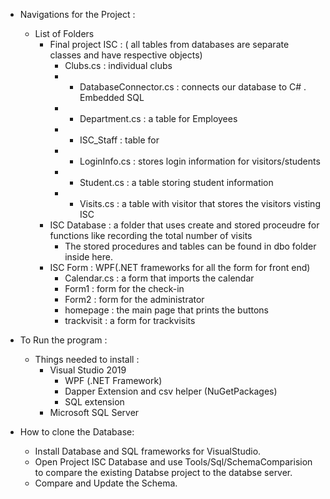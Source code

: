* Navigations for the Project :
    * List of Folders 
        *  Final project ISC : ( all tables from databases are separate classes and have respective objects)
            *  Clubs.cs : individual clubs 
            * - DatabaseConnector.cs : connects our database to C# . Embedded SQL
            * - Department.cs : a table for Employees
            * - ISC_Staff : table for
            * - LoginInfo.cs : stores login information for visitors/students
            * - Student.cs : a table storing student information
            * - Visits.cs : a table with visitor that stores the visitors visting ISC
        *  ISC Database : a folder that uses create and stored proceudre for functions like recording the total number of visits
            * The stored procedures and tables can be found in dbo folder inside here.
        *  ISC Form : WPF(.NET frameworks for all the form for front end)
            *  Calendar.cs : a form that imports the calendar
            *  Form1 : form for the check-in
            *  Form2 : form for the administrator
            *  homepage : the main page that prints the buttons
            *  trackvisit : a form for trackvisits


*  To Run the program :
    * Things needed to install :
        * Visual Studio 2019
           * WPF (.NET Framework)
           * Dapper Extension and csv helper (NuGetPackages)
           * SQL extension
        * Microsoft SQL Server

* How to clone the Database:
    *  Install Database and SQL frameworks for VisualStudio.
    *  Open Project ISC Database and use Tools/Sql/SchemaComparision to compare the existing Databse project to the databse server.
    *  Compare and Update the Schema.



      




        
